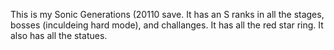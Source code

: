 This is my Sonic Generations (20110 save. It has an S ranks in all the stages, bosses (inculdeing hard mode), and challanges. It has all the red star ring. It also has all the statues. 
